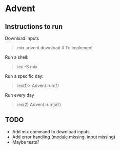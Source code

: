 # Advent

## Instructions to run

Download inputs
> mix advent.download <cookie> # To implement

Run a shell:
> iex -S mix

Run a specific day:
> iex(1)> Advent.run(1)

Run every day
> iex(2) Advent.run(:all)

## TODO

- Add mix command to download inputs
- Add error handling (module missing, input missing)
- Maybe tests?

